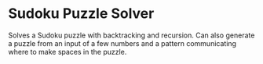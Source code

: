 # Sudoku Puzzle Solver
Solves a Sudoku puzzle with backtracking and recursion. Can also generate a puzzle from an input of a few numbers and a pattern communicating where to make spaces in the puzzle.
